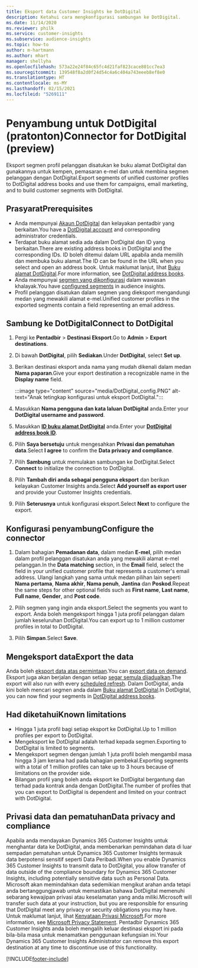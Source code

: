 ```yaml
---
title: Eksport data Customer Insights ke DotDigital
description: Ketahui cara mengkonfigurasi sambungan ke DotDigital.
ms.date: 11/14/2020
ms.reviewer: philk
ms.service: customer-insights
ms.subservice: audience-insights
ms.topic: how-to
author: m-hartmann
ms.author: mhart
manager: shellyha
ms.openlocfilehash: 573a22e24f84c65fc4d21faf823cace801cc7ea3
ms.sourcegitcommit: 139548f8a2d0f24d54c4a6c404a743eeeb8ef8e0
ms.translationtype: HT
ms.contentlocale: ms-MY
ms.lasthandoff: 02/15/2021
ms.locfileid: "5269111"
---
```

# <a name="connector-for-dotdigital-preview"></a><span data-ttu-id="07699-103">Penyambung untuk DotDigital (pratonton)</span><span class="sxs-lookup"><span data-stu-id="07699-103">Connector for DotDigital (preview)</span></span>

<span data-ttu-id="07699-104">Eksport segmen profil pelanggan disatukan ke buku alamat DotDigital dan gunakannya untuk kempen, pemasaran e-mel dan untuk membina segmen pelanggan dengan DotDigital.</span><span class="sxs-lookup"><span data-stu-id="07699-104">Export segments of unified customer profiles to DotDigital address books and use them for campaigns, email marketing, and to build customer segments with DotDigital.</span></span> 

## <a name="prerequisites"></a><span data-ttu-id="07699-105">Prasyarat</span><span class="sxs-lookup"><span data-stu-id="07699-105">Prerequisites</span></span>

-   <span data-ttu-id="07699-106">Anda mempunyai [Akaun DotDigital](https://dotdigital.com/) dan kelayakan pentadbir yang berkaitan.</span><span class="sxs-lookup"><span data-stu-id="07699-106">You have a [DotDigital account](https://dotdigital.com/) and corresponding administrator credentials.</span></span>
-   <span data-ttu-id="07699-107">Terdapat buku alamat sedia ada dalam DotDigital dan ID yang berkaitan.</span><span class="sxs-lookup"><span data-stu-id="07699-107">There are existing address books in DotDigital and the corresponding IDs.</span></span> <span data-ttu-id="07699-108">ID boleh ditemui dalam URL apabila anda memilih dan membuka buku alamat.</span><span class="sxs-lookup"><span data-stu-id="07699-108">The ID can be found in the URL when you select and open an address book.</span></span> <span data-ttu-id="07699-109">Untuk maklumat lanjut, lihat [Buku alamat DotDigital](https://support.dotdigital.com/hc/articles/212211968-Creating-an-address-book).</span><span class="sxs-lookup"><span data-stu-id="07699-109">For more information, see [DotDigital address books](https://support.dotdigital.com/hc/articles/212211968-Creating-an-address-book).</span></span>
-   <span data-ttu-id="07699-110">Anda mempunyai [segmen yang dikonfigurasi](segments.md) dalam wawasan khalayak.</span><span class="sxs-lookup"><span data-stu-id="07699-110">You have [configured segments](segments.md) in audience insights.</span></span>
-   <span data-ttu-id="07699-111">Profil pelanggan disatukan dalam segmen yang dieksport mengandungi medan yang mewakili alamat e-mel.</span><span class="sxs-lookup"><span data-stu-id="07699-111">Unified customer profiles in the exported segments contain a field representing an email address.</span></span>

## <a name="connect-to-dotdigital"></a><span data-ttu-id="07699-112">Sambung ke DotDigital</span><span class="sxs-lookup"><span data-stu-id="07699-112">Connect to DotDigital</span></span>

1. <span data-ttu-id="07699-113">Pergi ke **Pentadbir** > **Destinasi Eksport**.</span><span class="sxs-lookup"><span data-stu-id="07699-113">Go to **Admin** > **Export destinations**.</span></span>

1. <span data-ttu-id="07699-114">Di bawah **DotDigital**, pilih **Sediakan**.</span><span class="sxs-lookup"><span data-stu-id="07699-114">Under **DotDigital**, select **Set up**.</span></span>

1. <span data-ttu-id="07699-115">Berikan destinasi eksport anda nama yang mudah dikenali dalam medan **Nama paparan**.</span><span class="sxs-lookup"><span data-stu-id="07699-115">Give your export destination a recognizable name in the **Display name** field.</span></span>

   :::image type="content" source="media/DotDigital_config.PNG" alt-text="Anak tetingkap konfigurasi untuk eksport DotDigital.":::

1. <span data-ttu-id="07699-117">Masukkan **Nama pengguna dan kata laluan DotDigital** anda.</span><span class="sxs-lookup"><span data-stu-id="07699-117">Enter your **DotDigital username and password**.</span></span>

1. <span data-ttu-id="07699-118">Masukkan **[ID buku alamat DotDigital](https://support.dotdigital.com/hc/articles/212211968-Creating-an-address-book)** anda.</span><span class="sxs-lookup"><span data-stu-id="07699-118">Enter your **[DotDigital address book ID](https://support.dotdigital.com/hc/articles/212211968-Creating-an-address-book)**.</span></span>

1. <span data-ttu-id="07699-119">Pilih **Saya bersetuju** untuk mengesahkan **Privasi dan pematuhan data**.</span><span class="sxs-lookup"><span data-stu-id="07699-119">Select **I agree** to confirm the **Data privacy and compliance**.</span></span>

1. <span data-ttu-id="07699-120">Pilih **Sambung** untuk memulakan sambungan ke DotDigital.</span><span class="sxs-lookup"><span data-stu-id="07699-120">Select **Connect** to initialize the connection to DotDigital.</span></span>

1. <span data-ttu-id="07699-121">Pilih **Tambah diri anda sebagai pengguna eksport** dan berikan kelayakan Customer Insights anda.</span><span class="sxs-lookup"><span data-stu-id="07699-121">Select **Add yourself as export user** and provide your Customer Insights credentials.</span></span>

1. <span data-ttu-id="07699-122">Pilih **Seterusnya** untuk konfigurasi eksport.</span><span class="sxs-lookup"><span data-stu-id="07699-122">Select **Next** to configure the export.</span></span>

## <a name="configure-the-connector"></a><span data-ttu-id="07699-123">Konfigurasi penyambung</span><span class="sxs-lookup"><span data-stu-id="07699-123">Configure the connector</span></span>

1. <span data-ttu-id="07699-124">Dalam bahagian **Pemadanan data**, dalam medan **E-mel**, pilih medan dalam profil pelanggan disatukan anda yang mewakili alamat e-mel pelanggan.</span><span class="sxs-lookup"><span data-stu-id="07699-124">In the **Data matching** section, in the **Email** field, select the field in your unified customer profile that represents a customer's email address.</span></span> <span data-ttu-id="07699-125">Ulangi langkah yang sama untuk medan pilihan lain seperti **Nama pertama**, **Nama akhir**, **Nama penuh**, **Jantina** dan **Poskod**.</span><span class="sxs-lookup"><span data-stu-id="07699-125">Repeat the same steps for other optional fields such as **First name**, **Last name**, **Full name**, **Gender**, and **Post code**.</span></span>

1. <span data-ttu-id="07699-126">Pilih segmen yang ingin anda eksport.</span><span class="sxs-lookup"><span data-stu-id="07699-126">Select the segments you want to export.</span></span> <span data-ttu-id="07699-127">Anda boleh mengeksport hingga 1 juta profil pelanggan dalam jumlah keseluruhan DotDigital.</span><span class="sxs-lookup"><span data-stu-id="07699-127">You can export up to 1 million customer profiles in total to DotDigital.</span></span>

1. <span data-ttu-id="07699-128">Pilih **Simpan**.</span><span class="sxs-lookup"><span data-stu-id="07699-128">Select **Save**.</span></span>

## <a name="export-the-data"></a><span data-ttu-id="07699-129">Mengeksport data</span><span class="sxs-lookup"><span data-stu-id="07699-129">Export the data</span></span>

<span data-ttu-id="07699-130">Anda boleh [eksport data atas permintaan](export-destinations.md).</span><span class="sxs-lookup"><span data-stu-id="07699-130">You can [export data on demand](export-destinations.md).</span></span> <span data-ttu-id="07699-131">Eksport juga akan berjalan dengan setiap [segar semula dijadualkan](system.md#schedule-tab).</span><span class="sxs-lookup"><span data-stu-id="07699-131">The export will also run with every [scheduled refresh](system.md#schedule-tab).</span></span> <span data-ttu-id="07699-132">Dalam DotDigital, anda kini boleh mencari segmen anda dalam [Buku alamat DotDigital](https://support.dotdigital.com/hc/articles/212211968-Creating-an-address-book).</span><span class="sxs-lookup"><span data-stu-id="07699-132">In DotDigital, you can now find your segments in [DotDigital address books](https://support.dotdigital.com/hc/articles/212211968-Creating-an-address-book).</span></span>

## <a name="known-limitations"></a><span data-ttu-id="07699-133">Had diketahui</span><span class="sxs-lookup"><span data-stu-id="07699-133">Known limitations</span></span>

- <span data-ttu-id="07699-134">Hingga 1 juta profil bagi setiap eksport ke DotDigital.</span><span class="sxs-lookup"><span data-stu-id="07699-134">Up to 1 million profiles per export to DotDigital.</span></span>
- <span data-ttu-id="07699-135">Mengeksport ke DotDigital adalah terhad kepada segmen.</span><span class="sxs-lookup"><span data-stu-id="07699-135">Exporting to DotDigital is limited to segments.</span></span>
- <span data-ttu-id="07699-136">Mengeksport segmen dengan jumlah 1 juta profil boleh mengambil masa hingga 3 jam kerana had pada bahagian pembekal.</span><span class="sxs-lookup"><span data-stu-id="07699-136">Exporting segments with a total of 1 million profiles can take up to 3 hours because of limitations on the provider side.</span></span> 
- <span data-ttu-id="07699-137">Bilangan profil yang boleh anda eksport ke DotDigital bergantung dan terhad pada kontrak anda dengan DotDigital.</span><span class="sxs-lookup"><span data-stu-id="07699-137">The number of profiles that you can export to DotDigital is dependent and limited on your contract with DotDigital.</span></span>

## <a name="data-privacy-and-compliance"></a><span data-ttu-id="07699-138">Privasi data dan pematuhan</span><span class="sxs-lookup"><span data-stu-id="07699-138">Data privacy and compliance</span></span>

<span data-ttu-id="07699-139">Apabila anda mendayakan Dynamics 365 Customer Insights untuk menghantar data ke DotDigital, anda membenarkan pemindahan data di luar sempadan pematuhan untuk Dynamics 365 Customer Insights termasuk data berpotensi sensitif seperti Data Peribadi.</span><span class="sxs-lookup"><span data-stu-id="07699-139">When you enable Dynamics 365 Customer Insights to transmit data to DotDigital, you allow transfer of data outside of the compliance boundary for Dynamics 365 Customer Insights, including potentially sensitive data such as Personal Data.</span></span> <span data-ttu-id="07699-140">Microsoft akan memindahkan data sedemikian mengikut arahan anda tetapi anda bertanggungjawab untuk memastikan bahawa DotDigital memenuhi sebarang kewajipan privasi atau keselamatan yang anda miliki.</span><span class="sxs-lookup"><span data-stu-id="07699-140">Microsoft will transfer such data at your instruction, but you are responsible for ensuring that DotDigital meet any privacy or security obligations you may have.</span></span> <span data-ttu-id="07699-141">Untuk maklumat lanjut, lihat [Kenyataan Privasi Microsoft](https://go.microsoft.com/fwlink/?linkid=396732).</span><span class="sxs-lookup"><span data-stu-id="07699-141">For more information, see [Microsoft Privacy Statement](https://go.microsoft.com/fwlink/?linkid=396732).</span></span>
<span data-ttu-id="07699-142">Pentadbir Dynamics 365 Customer Insights anda boleh mengalih keluar destinasi eksport ini pada bila-bila masa untuk menamatkan penggunaan kefungsian ini.</span><span class="sxs-lookup"><span data-stu-id="07699-142">Your Dynamics 365 Customer Insights Administrator can remove this export destination at any time to discontinue use of this functionality.</span></span>


[!INCLUDE[footer-include](../includes/footer-banner.md)]